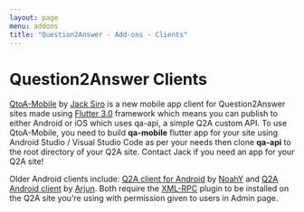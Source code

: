 ```yaml
---
layout: page
menu: addons
title: "Question2Answer - Add-ons - Clients"
---
```


# Question2Answer Clients

[QtoA-Mobile](https://appsmata.github.io/QtoA-Mobile/) by [Jack Siro](https://www.linkedin.com/in/JaxiroKe/) is a new mobile app client for Question2Answer sites made using [Flutter 3.0](https://flutter.io) framework which means you can publish to either Android or iOS which uses qa-api, a simple Q2A custom API. To use QtoA-Mobile, you need to build **qa-mobile** flutter app for your site using Android Studio / Visual Studio Code as per your needs then clone **qa-api** to the root directory of your Q2A site. Contact Jack if you need an app for your Q2A site!

Older Android clients include: [Q2A client for Android](https://github.com/NoahY/q2android) by [NoahY](http://www.question2answer.org/qa/user/NoahY) and [Q2A Android client](https://github.com/arjunsuresh/qaoverflow) by [Arjun](http://gateoverflow.in/user/Arjun/). Both require the [XML-RPC](https://github.com/arjunsuresh/q2a-xml-rpc) plugin to be installed on the Q2A site you're using with permission given to users in Admin page.
